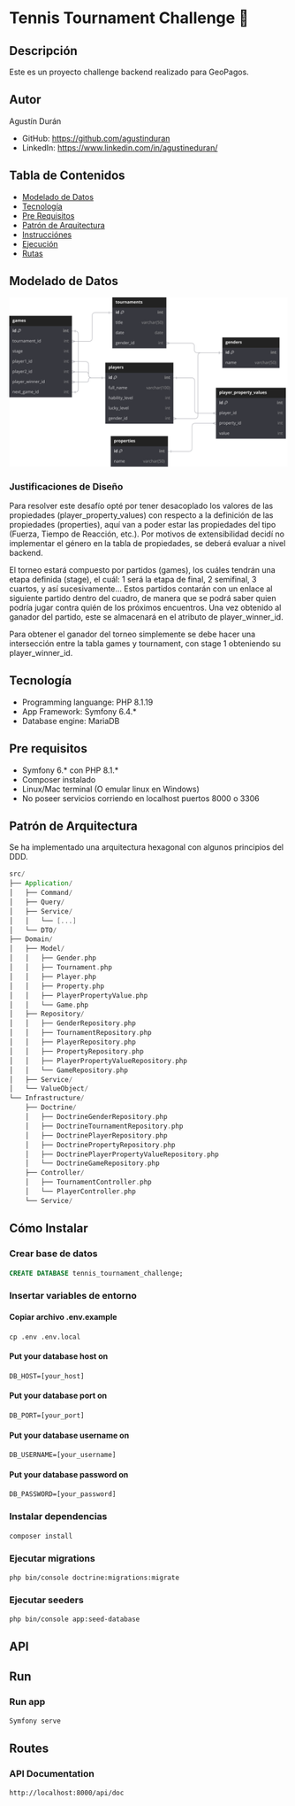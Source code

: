 # Tennis Tournament Challenge 🎾

## Descripción
Este es un proyecto challenge backend realizado para GeoPagos.

## Autor

Agustín Durán

- GitHub: https://github.com/agustinduran
- LinkedIn: https://www.linkedin.com/in/agustineduran/

## Tabla de Contenidos

- [Modelado de Datos](#modelado-de-datos)
- [Tecnología](#tecnología)
- [Pre Requisitos](#pre-requisitos)
- [Patrón de Arquitectura](#patrón-de-arquitectura)
- [Instrucciónes](#how-to-install)
- [Ejecución](#run)
- [Rutas](#routes)

## Modelado de Datos

![Diagrama de Entidad-Relación](docs/der.svg)

### Justificaciones de Diseño

Para resolver este desafío opté por tener desacoplado los valores de las propiedades (player_property_values) con respecto a la definición de las propiedades (properties), aquí van a poder estar las propiedades del tipo (Fuerza, Tiempo de Reacción, etc.). Por motivos de extensibilidad decidí no implementar el género en la tabla de propiedades, se deberá evaluar a nivel backend.

El torneo estará compuesto por partidos (games), los cuáles tendrán una etapa definida (stage), el cuál: 1 será la etapa de final, 2 semifinal, 3 cuartos, y así sucesivamente... Estos partidos contarán con un enlace al siguiente partido dentro del cuadro, de manera que se podrá saber quien podría jugar contra quién de los próximos encuentros. Una vez obtenido al  ganador del partido, este se almacenará en el atributo de player_winner_id.

Para obtener el ganador del torneo simplemente se debe hacer una intersección entre la tabla games y tournament, con stage 1 obteniendo su player_winner_id.

## Tecnología

* Programming languange: PHP 8.1.19
* App Framework: Symfony 6.4.*
* Database engine: MariaDB

## Pre requisitos

* Symfony 6.* con PHP 8.1.*
* Composer instalado
* Linux/Mac terminal (O emular linux en Windows)
* No poseer servicios corriendo en localhost puertos 8000 o 3306

## Patrón de Arquitectura

Se ha implementado una arquitectura hexagonal con algunos principios del DDD.

```scala
src/
├── Application/
│   ├── Command/
│   ├── Query/
│   ├── Service/
│   │   └── [...]
│   └── DTO/
├── Domain/
│   ├── Model/
│   │   ├── Gender.php
│   │   ├── Tournament.php
│   │   ├── Player.php
│   │   ├── Property.php
│   │   ├── PlayerPropertyValue.php
│   │   └── Game.php
│   ├── Repository/
│   │   ├── GenderRepository.php
│   │   ├── TournamentRepository.php
│   │   ├── PlayerRepository.php
│   │   ├── PropertyRepository.php
│   │   ├── PlayerPropertyValueRepository.php
│   │   └── GameRepository.php
│   ├── Service/
│   └── ValueObject/
└── Infrastructure/
    ├── Doctrine/
    │   ├── DoctrineGenderRepository.php
    │   ├── DoctrineTournamentRepository.php
    │   ├── DoctrinePlayerRepository.php
    │   ├── DoctrinePropertyRepository.php
    │   ├── DoctrinePlayerPropertyValueRepository.php
    │   └── DoctrineGameRepository.php
    ├── Controller/
    │   ├── TournamentController.php
    │   └── PlayerController.php
    └── Service/

```

## Cómo Instalar

### Crear base de datos
```sql
CREATE DATABASE tennis_tournament_challenge;
```

### Insertar variables de entorno
#### Copiar archivo .env.example
```
cp .env .env.local
```

#### Put your database host on
```
DB_HOST=[your_host]
```

#### Put your database port on
```
DB_PORT=[your_port]
```

#### Put your database username on
```
DB_USERNAME=[your_username]
```

#### Put your database password on
```
DB_PASSWORD=[your_password]
```

### Instalar dependencias
```
composer install
```

### Ejecutar migrations
```
php bin/console doctrine:migrations:migrate
```

### Ejecutar seeders
```
php bin/console app:seed-database
```

## API

## Run

### Run app
```
Symfony serve
```

## Routes

### API Documentation
```
http://localhost:8000/api/doc
```